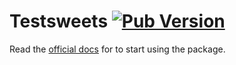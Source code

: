 # Testsweets [![Pub Version](https://img.shields.io/pub/v/testsweets)](https://pub.dev/packages/testsweets)

Read the [official docs](https://testsweets-docs.web.app/guides/code-integration/) for to start using the package. 